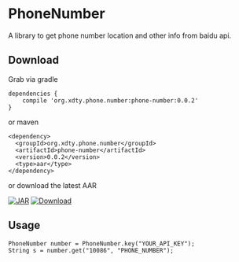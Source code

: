 # PhoneNumber
A library to get phone number location and other info from baidu api.

## Download

Grab via gradle

```
dependencies {
    compile 'org.xdty.phone.number:phone-number:0.0.2'
}
```

or maven

```
<dependency>
  <groupId>org.xdty.phone.number</groupId>
  <artifactId>phone-number</artifactId>
  <version>0.0.2</version>
  <type>aar</type>
</dependency>
```

or download the latest AAR

[![JAR](https://img.shields.io/maven-central/v/org.xdty.phone.number/phone-number.svg)](http://repo1.maven.org/maven2/org/xdty/phone/number/phone-number/0.0.2/phone-number-0.0.2.aar)
[ ![Download](https://api.bintray.com/packages/xdtianyu/maven/phone-number/images/download.svg) ](https://bintray.com/xdtianyu/maven/phone-number/_latestVersion)
## Usage

```
PhoneNumber number = PhoneNumber.key("YOUR_API_KEY");
String s = number.get("10086", "PHONE_NUMBER");
```
